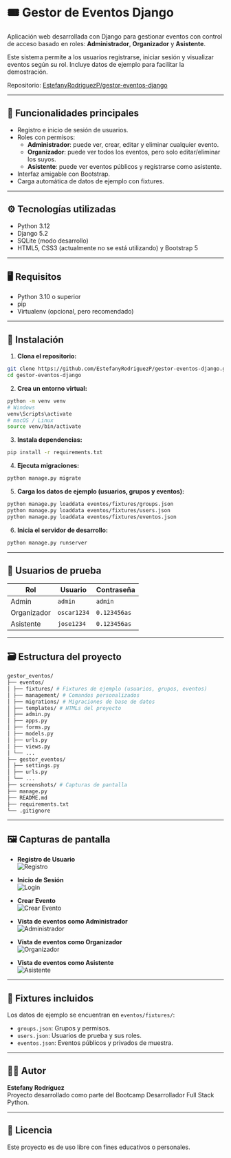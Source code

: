 # 🎟️ Gestor de Eventos Django

Aplicación web desarrollada con Django para gestionar eventos con control de acceso basado en roles: **Administrador**, **Organizador** y **Asistente**.

Este sistema permite a los usuarios registrarse, iniciar sesión y visualizar eventos según su rol. Incluye datos de ejemplo para facilitar la demostración.

Repositorio: [EstefanyRodriguezP/gestor-eventos-django](https://github.com/EstefanyRodriguezP/gestor-eventos-django)

---

## 🧩 Funcionalidades principales

- Registro e inicio de sesión de usuarios.
- Roles con permisos:
  - **Administrador**: puede ver, crear, editar y eliminar cualquier evento.
  - **Organizador**: puede ver todos los eventos, pero solo editar/eliminar los suyos.
  - **Asistente**: puede ver eventos públicos y registrarse como asistente.
- Interfaz amigable con Bootstrap.
- Carga automática de datos de ejemplo con fixtures.

---

## ⚙️ Tecnologías utilizadas

- Python 3.12
- Django 5.2
- SQLite (modo desarrollo)
- HTML5, CSS3 (actualmente no se está utilizando) y Bootstrap 5

---

## 🖥️ Requisitos

- Python 3.10 o superior
- pip
- Virtualenv (opcional, pero recomendado)

---

## 🚀 Instalación

1. **Clona el repositorio:**

```bash
git clone https://github.com/EstefanyRodriguezP/gestor-eventos-django.git
cd gestor-eventos-django
```
2. **Crea un entorno virtual:**

```bash
python -m venv venv
# Windows
venv\Scripts\activate
# macOS / Linux
source venv/bin/activate
```
3. **Instala dependencias:**

```bash
pip install -r requirements.txt
```
4. **Ejecuta migraciones:**

```bash
python manage.py migrate
```
5. **Carga los datos de ejemplo (usuarios, grupos y eventos):**

```bash
python manage.py loaddata eventos/fixtures/groups.json
python manage.py loaddata eventos/fixtures/users.json
python manage.py loaddata eventos/fixtures/eventos.json
```
6. **Inicia el servidor de desarrollo:**

```bash
python manage.py runserver
```

---

## 🔐 Usuarios de prueba

| Rol         | Usuario       | Contraseña       |
|-------------|---------------|------------------|
| Admin       | `admin`       | `admin`       |
| Organizador | `oscar1234` | `0.123456as` |
| Asistente   | `jose1234`   | `0.123456as`   |

---

## 🗃️ Estructura del proyecto
```bash
gestor_eventos/
├── eventos/
│ ├── fixtures/ # Fixtures de ejemplo (usuarios, grupos, eventos)
│ ├── management/ # Comandos personalizados
│ ├── migrations/ # Migraciones de base de datos
│ ├── templates/ # HTMLs del proyecto
│ ├── admin.py
│ ├── apps.py
│ ├── forms.py
│ ├── models.py
│ ├── urls.py
│ ├── views.py
│ └── ...
├── gestor_eventos/
│ ├── settings.py
│ ├── urls.py
│ └── ...
├── screenshots/ # Capturas de pantalla
├── manage.py
├── README.md
├── requirements.txt
└── .gitignore
```

---

## 🖼️ Capturas de pantalla

- **Registro de Usuario**  
  ![Registro](screenshots/registro.png)

- **Inicio de Sesión**  
  ![Login](screenshots/login.png)

- **Crear Evento**  
  ![Crear Evento](screenshots/crear.png)

- **Vista de eventos como Administrador**  
  ![Administrador](screenshots/admin.png)

- **Vista de eventos como Organizador**  
  ![Organizador](screenshots/organizador.png)

- **Vista de eventos como Asistente**  
  ![Asistente](screenshots/asistente.png)

---

## 📁 Fixtures incluidos

Los datos de ejemplo se encuentran en `eventos/fixtures/`:

- `groups.json`: Grupos y permisos.
- `users.json`: Usuarios de prueba y sus roles.
- `eventos.json`: Eventos públicos y privados de muestra.

---

## 🧑‍💻 Autor

**Estefany Rodríguez**  
Proyecto desarrollado como parte del Bootcamp Desarrollador Full Stack Python.

---
## 📄 Licencia

Este proyecto es de uso libre con fines educativos o personales.
